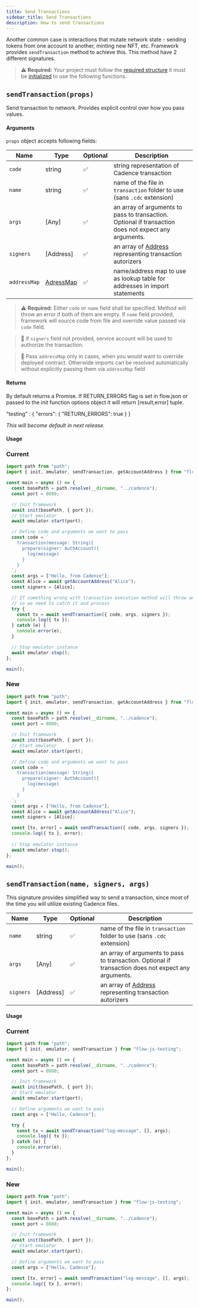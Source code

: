 ```yaml
---
title: Send Transactions
sidebar_title: Send Transactions
description: How to send transactions
---
```


Another common case is interactions that mutate network state - sending tokens from one account to another, minting new NFT, etc. Framework provides `sendTransaction` method to achieve this. This method have 2 different signatures.

> ⚠️ **Required:** Your project must follow the [required structure](https://docs.onflow.org/flow-js-testing/structure) it must be [initialized](https://docs.onflow.org/flow-js-testing/init) to use the following functions.

## `sendTransaction(props)`

Send transaction to network.
Provides explicit control over how you pass values.

#### Arguments

`props` object accepts following fields:

| Name         | Type                           | Optional | Description                                                                                          |
| ------------ | ------------------------------ | -------- | ---------------------------------------------------------------------------------------------------- |
| `code`       | string                         | ✅       | string representation of Cadence transaction                                                         |
| `name`       | string                         | ✅       | name of the file in `transaction` folder to use (sans `.cdc` extension)                              |
| `args`       | [Any]                          | ✅       | an array of arguments to pass to transaction. Optional if transaction does not expect any arguments. |
| `signers`    | [Address]                      | ✅       | an array of [Address](#Address) representing transaction autorizers                                  |
| `addressMap` | [AdressMap](types/#AddressMap) | ✅       | name/address map to use as lookup table for addresses in import statements                           |

> ⚠️ **Required:** Either `code` or `name` field shall be specified. Method will throw an error if both of them are empty.
> If `name` field provided, framework will source code from file and override value passed via `code` field.

> 📣 if `signers` field not provided, service account will be used to authorize the transaction.

> 📣 Pass `addressMap` only in cases, when you would want to override deployed contract. Otherwide
> imports can be resolved automatically without explicitly passing them via `addressMap` field

#### Returns

By default returns a Promise. If RETURN_ERRORS flag is set in flow.json or passed to the init function options object it will return [result,error] tuple.

"testing" : {
		"errors": {
			"RETURN_ERRORS": true
		} 
}

*This will become default in next release.*

#### Usage

### Current

```javascript
import path from "path";
import { init, emulator, sendTransaction, getAccountAddress } from "flow-js-testing";

const main = async () => {
  const basePath = path.resolve(__dirname, "../cadence");
  const port = 8080;

  // Init framework
  await init(basePath, { port });
  // Start emulator
  await emulator.start(port);

  // Define code and arguments we want to pass
  const code = `
    transaction(message: String){
      prepare(signer: AuthAccount){
        log(message)
      }
    }
  `;
  const args = ["Hello, from Cadence"];
  const Alice = await getAccountAddress("Alice");
  const signers = [Alice];

  // If something wrong with transaction execution method will throw an error,
  // so we need to catch it and process
  try {
    const tx = await sendTransaction({ code, args, signers });
    console.log({ tx });
  } catch (e) {
    console.error(e);
  }

  // Stop emulator instance
  await emulator.stop();
};

main();
```

### New


```javascript
import path from "path";
import { init, emulator, sendTransaction, getAccountAddress } from "flow-js-testing";

const main = async () => {
  const basePath = path.resolve(__dirname, "../cadence");
  const port = 8080;

  // Init framework
  await init(basePath, { port });
  // Start emulator
  await emulator.start(port);

  // Define code and arguments we want to pass
  const code = `
    transaction(message: String){
      prepare(signer: AuthAccount){
        log(message)
      }
    }
  `;
  const args = ["Hello, from Cadence"];
  const Alice = await getAccountAddress("Alice");
  const signers = [Alice];

  const [tx, error] = await sendTransaction({ code, args, signers });
  console.log({ tx }, error);
  
  // Stop emulator instance
  await emulator.stop();
};

main();
```

## `sendTransaction(name, signers, args)`

This signature provides simplified way to send a transaction, since most of the time you will utilize existing
Cadence files.

| Name      | Type      | Optional | Description                                                                                          |
| --------- | --------- | -------- | ---------------------------------------------------------------------------------------------------- |
| `name`    | string    | ✅       | name of the file in `transaction` folder to use (sans `.cdc` extension)                              |
| `args`    | [Any]     | ✅       | an array of arguments to pass to transaction. Optional if transaction does not expect any arguments. |
| `signers` | [Address] | ✅       | an array of [Address](#Address) representing transaction autorizers                                  |

#### Usage

### Current
```javascript
import path from "path";
import { init, emulator, sendTransaction } from "flow-js-testing";

const main = async () => {
  const basePath = path.resolve(__dirname, "../cadence");
  const port = 8080;

  // Init framework
  await init(basePath, { port });
  // Start emulator
  await emulator.start(port);

  // Define arguments we want to pass
  const args = ["Hello, Cadence"];

  try {
    const tx = await sendTransaction("log-message", [], args);
    console.log({ tx });
  } catch (e) {
    console.error(e);
  }
};

main();
```

### New
```javascript
import path from "path";
import { init, emulator, sendTransaction } from "flow-js-testing";

const main = async () => {
  const basePath = path.resolve(__dirname, "../cadence");
  const port = 8080;

  // Init framework
  await init(basePath, { port });
  // Start emulator
  await emulator.start(port);

  // Define arguments we want to pass
  const args = ["Hello, Cadence"];

  const [tx, error] = await sendTransaction("log-message", [], args);
  console.log({ tx }, error);
};

main();
```
